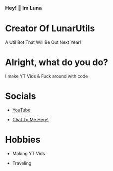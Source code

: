 ### Hey! 👋 Im Luna

# Creator Of LunarUtils
A Util Bot That Will Be Out Next Year!

# Alright, what do you do?

I make YT Vids & Fuck around with code


# Socials

- [YouTube](https://youtube.com/@LunarPlaysLIVE)

- [Chat To Me Here!](https://discord.gg/ht5PScgeze)

# Hobbies

- Making YT Vids

- Traveling



